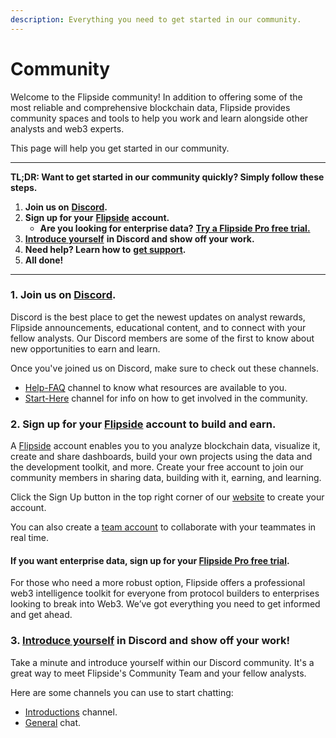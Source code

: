 ```yaml
---
description: Everything you need to get started in our community.
---
```


# Community

Welcome to the Flipside community! In addition to offering some of the most reliable and comprehensive blockchain data, Flipside provides community spaces and tools to help you work and learn alongside other analysts and web3 experts.&#x20;

This page will help you get started in our community.

***

**TL;DR: Want to get started in our community quickly? Simply follow these steps.**&#x20;

1. **Join us on** [**Discord**](https://discord.gg/flipside)**.**
2. **Sign up for your** [**Flipside**](https://flipsidecrypto.xyz/edit) **account.**
   * **Are you looking for enterprise data?** [**Try a Flipside Pro free trial.**](https://data.flipsidecrypto.com/)&#x20;
3. [**Introduce yourself**](https://discord.com/channels/784442203187314689/1001866283781984286) **in Discord and show off your work.**&#x20;
4. **Need help? Learn how to** [**get support**](https://docs.flipsidecrypto.xyz/support/support)**.**
5. **All done!**

***

### 1. Join us on [Discord](https://discord.gg/flipside).

Discord is the best place to get the newest updates on analyst rewards, Flipside announcements, educational content, and to connect with your fellow analysts. Our Discord members are some of the first to know about new opportunities to earn and learn.

Once you've joined us on Discord, make sure to check out these channels.&#x20;

* [Help-FAQ](https://discord.com/channels/784442203187314689/1166830352459907126) channel to know what resources are available to you.
* [Start-Here](https://discord.com/channels/784442203187314689/1166858825882677278) channel for info on how to get involved in the community.

### 2. Sign up for your [Flipside](https://flipsidecrypto.xyz/) account to build and earn.

A [Flipside](https://flipsidecrypto.xyz/) account enables you to you analyze blockchain data, visualize it, create and share dashboards, build your own projects using the data and the development toolkit, and more. Create your free account to join our community members in sharing data, building with it, earning, and learning.

Click the Sign Up button in the top right corner of our [website](https://flipsidecrypto.xyz/) to create your account.&#x20;

You can also create a [team account](https://docs.flipsidecrypto.xyz/data/data-products/data-studio-sql-analysts/team-accounts) to collaborate with your teammates in real time.

#### If you want enterprise data, sign up for your [Flipside Pro free trial](https://data.flipsidecrypto.com/).

For those who need a more robust option, Flipside offers a professional web3 intelligence toolkit for everyone from protocol builders to enterprises looking to break into Web3. We’ve got everything you need to get informed and get ahead.

### 3. [Introduce yourself](https://discord.com/channels/784442203187314689/1001866283781984286) in Discord and show off your work!

Take a minute and introduce yourself within our Discord community. It's a great way to meet Flipside's Community Team and your fellow analysts.&#x20;

Here are some channels you can use to start chatting:

* [Introductions](https://discord.com/channels/784442203187314689/1001866283781984286) channel.
* [General](https://discord.com/channels/784442203187314689/826928846670135306) chat.

